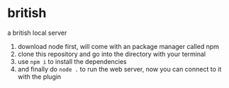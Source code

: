 # british
 a british local server
 
1. download node first, will come with an package manager called npm
2. clone this repository and go into the directory with your terminal
3. use `npm i` to install the dependencies
4. and finally do `node .` to run the web server, now you can connect to it with the plugin
